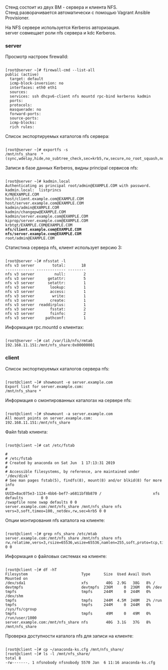 
Стенд состоит из двух ВМ - сервера и клиента NFS.  
Стенд разворачивается автоматически с помощью Vagrant Ansible Provisioner.  

На NFS сервере используется Kerberos авторизация.  
server совмещает роли nfs сервера и kdc Kerberos.  

### server

Просмотр настроек firewalld:
<pre><code>
[root@server ~]# firewall-cmd --list-all
public (active)
  target: default
  icmp-block-inversion: no
  interfaces: eth0 eth1
  sources: 
  services: ssh dhcpv6-client nfs mountd rpc-bind kerberos kadmin
  ports: 
  protocols: 
  masquerade: no
  forward-ports: 
  source-ports: 
  icmp-blocks: 
  rich rules:
</code></pre>

Список экспортируемых каталогов nfs сервера:
<pre><code>
[root@server ~]# exportfs -s
/mnt/nfs_share  *(sync,wdelay,hide,no_subtree_check,sec=krb5,rw,secure,no_root_squash,no_all_squash)
</code></pre>

Записи в базе данных Kerberos, видны principal сервисов nfs:
<pre><code>
[root@server ~]# kadmin.local 
Authenticating as principal root/admin@EXAMPLE.COM with password.
kadmin.local:  listprincs
K/M@EXAMPLE.COM
host/client.example.com@EXAMPLE.COM
host/server.example.com@EXAMPLE.COM
kadmin/admin@EXAMPLE.COM
kadmin/changepw@EXAMPLE.COM
kadmin/server.example.com@EXAMPLE.COM
kiprop/server.example.com@EXAMPLE.COM
krbtgt/EXAMPLE.COM@EXAMPLE.COM
<b>nfs/client.example.com@EXAMPLE.COM</b>
<b>nfs/server.example.com@EXAMPLE.COM</b>
root/admin@EXAMPLE.COM
</code></pre>

Статистика сервера nfs, клиент использует версию 3:
<pre><code>
[root@server ~]# nfsstat -l
nfs v3 server        total:       18 
------------- ------------- --------
nfs v3 server         null:        2 
nfs v3 server      getattr:        5 
nfs v3 server      setattr:        1 
nfs v3 server       lookup:        1 
nfs v3 server       access:        1 
nfs v3 server        write:        1 
nfs v3 server       create:        1 
nfs v3 server  readdirplus:        1 
nfs v3 server       fsstat:        2 
nfs v3 server       fsinfo:        2 
nfs v3 server     pathconf:        1 
</code></pre>

Информация rpc.mountd о клиентах:
<pre><code>
[root@server ~]# cat /var/lib/nfs/rmtab 
192.168.11.151:/mnt/nfs_share:0x00000001
</code></pre>

### client

Список экспортируемых каталогов сервера nfs:
<pre><code>
[root@client ~]# showmount -e server.example.com
Export list for server.example.com:
/mnt/nfs_share *
</code></pre>

Информация о смонтированных каталогах на сервере nfs:
<pre><code>
[root@client ~]# showmount -a server.example.com
All mount points on server.example.com:
192.168.11.151:/mnt/nfs_share
</code></pre>

Файл fstab клиента:
<pre><code>
[root@client ~]# cat /etc/fstab 

#
# /etc/fstab
# Created by anaconda on Sat Jun  1 17:13:31 2019
#
# Accessible filesystems, by reference, are maintained under '/dev/disk'
# See man pages fstab(5), findfs(8), mount(8) and/or blkid(8) for more info
#
UUID=8ac075e3-1124-4bb6-bef7-a6811bf8b870 /                       xfs     defaults        0 0
/swapfile none swap defaults 0 0
server.example.com:/mnt/nfs_share /mnt/nfs_share nfs vers=3,soft,timeo=100,_netdev,rw,sec=krb5 0 0
</code></pre>

Опции монтирования nfs каталога на клиенте:
<pre><code>
[root@client ~]# grep nfs_share /etc/mtab
server.example.com:/mnt/nfs_share /mnt/nfs_share nfs rw,relatime,vers=3,rsize=65536,wsize=65536,namlen=255,soft,proto=tcp,timeo=100,retrans=2,sec=krb5,mountaddr=192.168.11.150,mountvers=3,mountport=20048,mountproto=udp,local_lock=none,addr=192.168.11.150 0 0
</code></pre>

Информация о файловых системах на клиенте:
<pre><code>
[root@client ~]# df -hT
Filesystem                        Type      Size  Used Avail Use% Mounted on
/dev/sda1                         xfs        40G  2.9G   38G   8% /
devtmpfs                          devtmpfs  236M     0  236M   0% /dev
tmpfs                             tmpfs     244M     0  244M   0% /dev/shm
tmpfs                             tmpfs     244M  4.5M  240M   2% /run
tmpfs                             tmpfs     244M     0  244M   0% /sys/fs/cgroup
tmpfs                             tmpfs      49M     0   49M   0% /run/user/1000
server.example.com:/mnt/nfs_share nfs        40G  3.1G   37G   8% /mnt/nfs_share
</code></pre>

Проверка доступности каталога nfs для записи на клиенте:
<pre><code>
[root@client ~]# cp ~/anaconda-ks.cfg /mnt/nfs_share/
[root@client ~]# ls -l /mnt/nfs_share/
total 8
-rw-------. 1 nfsnobody nfsnobody 5570 Jan  6 11:16 anaconda-ks.cfg
</code></pre>
